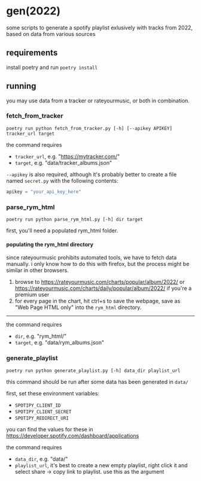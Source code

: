 # gen(2022)

some scripts to generate a spotify playlist exlusively with tracks from 2022, based on data from various sources

## requirements

install poetry and run `poetry install`

## running

you may use data from a tracker or rateyourmusic, or both in combination.

### fetch_from_tracker

```
poetry run python fetch_from_tracker.py [-h] [--apikey APIKEY] tracker_url target
```

the command requires

- `tracker_url`, e.g. "https://mytracker.com/"
- `target`, e.g. "data/tracker_albums.json"

`--apikey` is also required, although it's probably better to create a file named `secret.py` with the following contents:

```py
apikey = "your_api_key_here"
```

### parse_rym_html

```
poetry run python parse_rym_html.py [-h] dir target
```

first, you'll need a populated rym_html folder.

#### populating the rym_html directory

since rateyourmusic prohibits automated tools, we have to fetch data manually.
i only know how to do this with firefox, but the process might be similar in other browsers.

1. browse to https://rateyourmusic.com/charts/popular/album/2022/ or https://rateyourmusic.com/charts/daily/popular/album/2022/ if you're a premium user
2. for every page in the chart, hit ctrl+s to save the webpage, save as "Web Page HTML only" into the `rym_html` directory.

---

the command requires

- `dir`, e.g. "rym_html/"
- `target`, e.g. "data/rym_albums.json"


### generate_playlist

```
poetry run python generate_playlist.py [-h] data_dir playlist_url
```

this command should be run after some data has been generated in `data/`

first, set these environment variables:

- `SPOTIPY_CLIENT_ID`
- `SPOTIPY_CLIENT_SECRET`
- `SPOTIPY_REDIRECT_URI`

you can find the values for these in https://developer.spotify.com/dashboard/applications

the command requires

- `data_dir`, e.g. "data/"
- `playlist_url`, it's best to create a new empty playlist, right click it and select share -> copy link to playlist. use this as the argument

